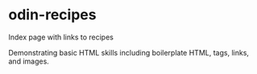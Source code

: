 # odin-recipes
Index page with links to recipes

Demonstrating basic HTML skills including boilerplate HTML, tags, links, 
and images.